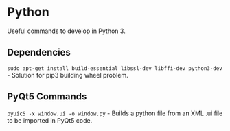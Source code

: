 # Python
Useful commands to develop in Python 3.

## Dependencies
```sudo apt-get install build-essential libssl-dev libffi-dev python3-dev```  - Solution for pip3 building wheel problem.

## PyQt5 Commands
```pyuic5 -x window.ui -o window.py```  - Builds a python file from an XML .ui file to be imported in PyQt5 code.
